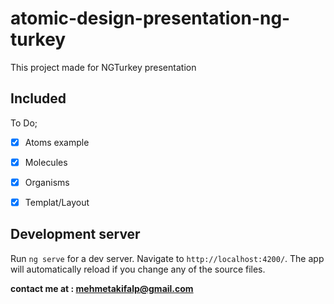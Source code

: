 # atomic-design-presentation-ng-turkey

This project made for NGTurkey presentation

## Included

To Do;
- [x] Atoms example
- [x] Molecules
- [x] Organisms
- [x] Templat/Layout


## Development server

Run `ng serve` for a dev server. Navigate to `http://localhost:4200/`. The app will automatically reload if you change any of the source files.


**contact me at : mehmetakifalp@gmail.com**

